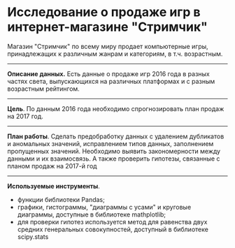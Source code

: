 # Исследование о продаже игр в интернет-магазине "Стримчик"

Магазин "Стримчик" по всему миру продает компьютерные игры, принадлежащих к различным жанрам и категориям, в т.ч. возрастным.

---
**Описание данных.** Есть данные о продаже игр 2016 года в разных частях света, выпускающихся на различных платформах и с разным возрастным рейтингом. 

---
**Цель**. По данным 2016 года необходимо спрогнозировать план продаж на 2017 год. 

---
**План работы**. Cделать предобработку данных с удалением дубликатов и аномальных значений, исправлением типов данных, заполнением пропущенных значений. Необходимо выявить закономерности между данными и их взаимосвязь. А также проверить гипотезы, связанные с планом продаж на 2017-й год

---
**Используемые инструменты**.

* функции библиотеки Pandas;
* графики, гистограммы, "диаграммы с усами" и круговые диаграммы, доступные в библиотеке mathplotlib;
* для проверки гипотез используется метод для равенства двух средних генеральных совокупностей, доступный в библиотеке scipy.stats